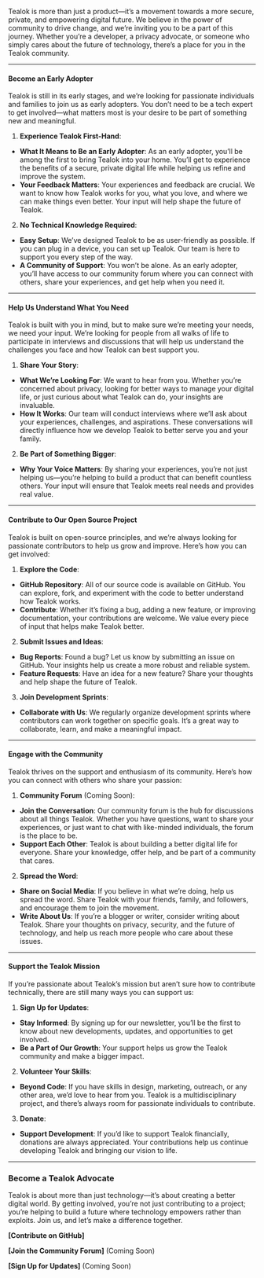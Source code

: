 Tealok is more than just a product—it’s a movement towards a more secure, private, and empowering digital future. We believe in the power of community to drive change, and we’re inviting you to be a part of this journey. Whether you’re a developer, a privacy advocate, or someone who simply cares about the future of technology, there’s a place for you in the Tealok community.

----

#### **Become an Early Adopter**

Tealok is still in its early stages, and we’re looking for passionate individuals and families to join us as early adopters. You don’t need to be a tech expert to get involved—what matters most is your desire to be part of something new and meaningful.

1. **Experience Tealok First-Hand**:
  
  - **What It Means to Be an Early Adopter**: As an early adopter, you’ll be among the first to bring Tealok into your home. You’ll get to experience the benefits of a secure, private digital life while helping us refine and improve the system.
  - **Your Feedback Matters**: Your experiences and feedback are crucial. We want to know how Tealok works for you, what you love, and where we can make things even better. Your input will help shape the future of Tealok.
2. **No Technical Knowledge Required**:
  
  - **Easy Setup**: We’ve designed Tealok to be as user-friendly as possible. If you can plug in a device, you can set up Tealok. Our team is here to support you every step of the way.
  - **A Community of Support**: You won’t be alone. As an early adopter, you’ll have access to our community forum where you can connect with others, share your experiences, and get help when you need it.

----

#### **Help Us Understand What You Need**

Tealok is built with you in mind, but to make sure we’re meeting your needs, we need your input. We’re looking for people from all walks of life to participate in interviews and discussions that will help us understand the challenges you face and how Tealok can best support you.

1. **Share Your Story**:
  
  - **What We’re Looking For**: We want to hear from you. Whether you’re concerned about privacy, looking for better ways to manage your digital life, or just curious about what Tealok can do, your insights are invaluable.
  - **How It Works**: Our team will conduct interviews where we’ll ask about your experiences, challenges, and aspirations. These conversations will directly influence how we develop Tealok to better serve you and your family.
2. **Be Part of Something Bigger**:
  
  - **Why Your Voice Matters**: By sharing your experiences, you’re not just helping us—you’re helping to build a product that can benefit countless others. Your input will ensure that Tealok meets real needs and provides real value.

----

#### **Contribute to Our Open Source Project**

Tealok is built on open-source principles, and we’re always looking for passionate contributors to help us grow and improve. Here’s how you can get involved:

1. **Explore the Code**:
  
  - **GitHub Repository**: All of our source code is available on GitHub. You can explore, fork, and experiment with the code to better understand how Tealok works.
  - **Contribute**: Whether it’s fixing a bug, adding a new feature, or improving documentation, your contributions are welcome. We value every piece of input that helps make Tealok better.
2. **Submit Issues and Ideas**:
  
  - **Bug Reports**: Found a bug? Let us know by submitting an issue on GitHub. Your insights help us create a more robust and reliable system.
  - **Feature Requests**: Have an idea for a new feature? Share your thoughts and help shape the future of Tealok.
3. **Join Development Sprints**:
  
  - **Collaborate with Us**: We regularly organize development sprints where contributors can work together on specific goals. It’s a great way to collaborate, learn, and make a meaningful impact.

----

#### **Engage with the Community**

Tealok thrives on the support and enthusiasm of its community. Here’s how you can connect with others who share your passion:

1. **Community Forum** (Coming Soon):
  
  - **Join the Conversation**: Our community forum is the hub for discussions about all things Tealok. Whether you have questions, want to share your experiences, or just want to chat with like-minded individuals, the forum is the place to be.
  - **Support Each Other**: Tealok is about building a better digital life for everyone. Share your knowledge, offer help, and be part of a community that cares.
2. **Spread the Word**:
  
  - **Share on Social Media**: If you believe in what we’re doing, help us spread the word. Share Tealok with your friends, family, and followers, and encourage them to join the movement.
  - **Write About Us**: If you’re a blogger or writer, consider writing about Tealok. Share your thoughts on privacy, security, and the future of technology, and help us reach more people who care about these issues.

----

#### **Support the Tealok Mission**

If you’re passionate about Tealok’s mission but aren’t sure how to contribute technically, there are still many ways you can support us:

1. **Sign Up for Updates**:
  
  - **Stay Informed**: By signing up for our newsletter, you’ll be the first to know about new developments, updates, and opportunities to get involved.
  - **Be a Part of Our Growth**: Your support helps us grow the Tealok community and make a bigger impact.
2. **Volunteer Your Skills**:
  
  - **Beyond Code**: If you have skills in design, marketing, outreach, or any other area, we’d love to hear from you. Tealok is a multidisciplinary project, and there’s always room for passionate individuals to contribute.
3. **Donate**:
  
  - **Support Development**: If you’d like to support Tealok financially, donations are always appreciated. Your contributions help us continue developing Tealok and bringing our vision to life.

----

### **Become a Tealok Advocate**

Tealok is about more than just technology—it’s about creating a better digital world. By getting involved, you’re not just contributing to a project; you’re helping to build a future where technology empowers rather than exploits. Join us, and let’s make a difference together.

**[Contribute on GitHub]**

**[Join the Community Forum]** (Coming Soon)

**[Sign Up for Updates]** (Coming Soon)
